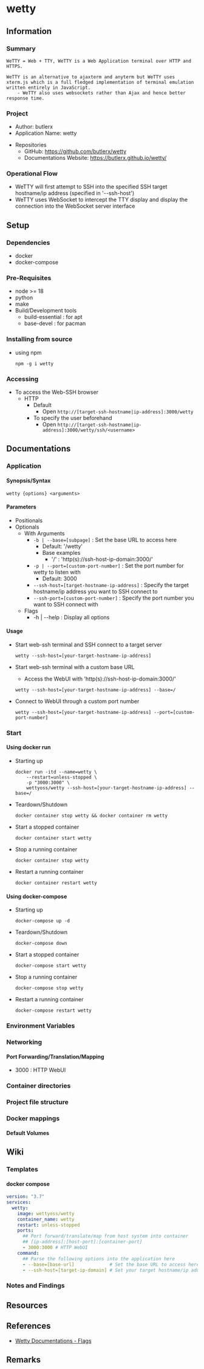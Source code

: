 # wetty 

## Information
### Summary
```
WeTTY = Web + TTY, WeTTY is a Web Application terminal over HTTP and HTTPS.

WeTTY is an alternative to ajaxterm and anyterm but WeTTY uses xterm.js which is a full fledged implementation of terminal emulation written entirely in JavaScript. 
    - WeTTY also uses websockets rather than Ajax and hence better response time.
```

### Project
+ Author: butlerx
+ Application Name: wetty
- Repositories
    + GitHub: https://github.com/butlerx/wetty
    + Documentations Website: https://butlerx.github.io/wetty/

### Operational Flow
- WeTTY will first attempt to SSH into the specified SSH target hostname/ip address (specified in '--ssh-host')
- WeTTY uses WebSocket to intercept the TTY display and display the connection into the WebSocket server interface

## Setup
### Dependencies
+ docker
+ docker-compose
### Pre-Requisites
- node >= 18
- python
- make
- Build/Development tools
    - build-essential : for apt
    - base-devel : for pacman

### Installing from source
- using npm
    ```console
    npm -g i wetty
    ```

### Accessing
- To access the Web-SSH browser
    - HTTP
        - Default
            + Open `http://[target-ssh-hostname|ip-address]:3000/wetty`
        - To specify the user beforehand
            + Open `http://[target-ssh-hostname|ip-address]:3000/wetty/ssh/<username>`

## Documentations

### Application
#### Synopsis/Syntax
```console
wetty {options} <arguments>
```

#### Parameters
- Positionals
- Optionals
    - With Arguments
        - `-b | --base=[subpage]` : Set the base URL to access here
            + Default: '/wetty'
            - Base examples
                - '/' : 'http(s)://ssh-host-ip-domain:3000/'
        - `-p | --port=[custom-port-number]` : Set the port number for wetty to listen with
            + Default: 3000
        + `--ssh-host=[target-hostname-ip-address]` : Specify the target hostname/ip address you want to SSH connect to
        + `--ssh-port=[custom-port-number]` : Specify the port number you want to SSH connect with
    - Flags
        + -h | --help : Display all options

#### Usage
- Start web-ssh terminal and SSH connect to a target server
    ```console
    wetty --ssh-host=[your-target-hostname-ip-address]
    ```

- Start web-ssh terminal with a custom base URL
    - Access the WebUI with 'http(s)://ssh-host-ip-domain:3000/'
    ```console
    wetty --ssh-host=[your-target-hostname-ip-address] --base=/
    ```

- Connect to WebUI through a custom port number
    ```console
    wetty --ssh-host=[your-target-hostname-ip-address] --port=[custom-port-number]
    ```

### Start
#### Using docker run
- Starting up
    ```console
    docker run -itd --name=wetty \
        --restart=unless-stopped \
        -p "3000:3000" \
        wettyoss/wetty --ssh-host=[your-target-hostname-ip-address] --base=/
    ```

- Teardown/Shutdown
    ```console
    docker container stop wetty && docker container rm wetty
    ```

- Start a stopped container
    ```console
    docker container start wetty
    ```

- Stop a running container
    ```console
    docker container stop wetty
    ```

- Restart a running container
    ```console
    docker container restart wetty
    ```

#### Using docker-compose
- Starting up
    ```console
    docker-compose up -d
    ```

- Teardown/Shutdown
    ```console
    docker-compose down
    ```

- Start a stopped container
    ```console
    docker-compose start wetty
    ```

- Stop a running container
    ```console
    docker-compose stop wetty
    ```

- Restart a running container
    ```console
    docker-compose restart wetty
    ```

### Environment Variables

### Networking
#### Port Forwarding/Translation/Mapping
+ 3000 : HTTP WebUI

### Container directories

### Project file structure

### Docker mappings
#### Default Volumes

## Wiki

### Templates
#### docker compose
```yaml
version: "3.7"
services:
  wetty:
    image: wettyoss/wetty
    container_name: wetty
    restart: unless-stopped
    ports:
      ## Port forward/translate/map from host system into container
      ## [ip-address]:[host-port]:[container-port]
      - 3000:3000 # HTTP WebUI
    command:
      ## Parse the following options into the application here
      - --base=[base-url]             # Set the base URL to access here; Examples: '--base=/' = 'http(s)://ssh-host-ip-domain:3000/'
      - --ssh-host=[target-ip-domain] # Set your target hostname/ip address that you want to SSH into here
```

### Notes and Findings

## Resources

## References
+ [Wetty Documentations - Flags](https://butlerx.github.io/wetty/flags)

## Remarks

